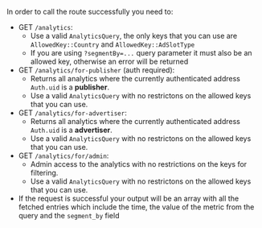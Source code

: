 In order to call the route successfully you need to:
- GET `/analytics`:
  - Use a valid `AnalyticsQuery`, the only keys that you can use are `AllowedKey::Country` and `AllowedKey::AdSlotType`
  - If you are using `?segmentBy=...` query parameter it must also be an allowed key, otherwise an error will be returned
- GET `/analytics/for-publisher` (auth required):
  - Returns all analytics where the currently authenticated address `Auth.uid` is a **publisher**.
  - Use a valid `AnalyticsQuery` with no restrictons on the allowed keys that you can use.
- GET `/analytics/for-advertiser`:
  - Returns all analytics where the currently authenticated address `Auth.uid` is a **advertiser**.
  - Use a valid `AnalyticsQuery` with no restrictons on the allowed keys that you can use.
- GET `/analytics/for/admin`:
  - Admin access to the analytics with no restrictions on the keys for filtering.
  - Use a valid `AnalyticsQuery` with no restrictons on the allowed keys that you can use.
- If the request is successful your output will be an array with all the fetched entries which include the time, the value of the metric from the query and the `segment_by` field
